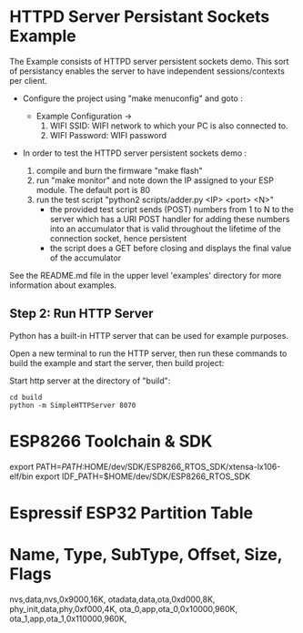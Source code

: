 # HTTPD Server Persistant Sockets Example

The Example consists of HTTPD server persistent sockets demo.
This sort of persistancy enables the server to have independent sessions/contexts per client.

* Configure the project using "make menuconfig" and goto :
    * Example Configuration ->
        1. WIFI SSID: WIFI network to which your PC is also connected to.
        2. WIFI Password: WIFI password

* In order to test the HTTPD server persistent sockets demo :
    1. compile and burn the firmware "make flash"
    2. run "make monitor" and note down the IP assigned to your ESP module. The default port is 80
    3. run the test script "python2 scripts/adder.py \<IP\> \<port\> \<N\>"
        * the provided test script sends (POST) numbers from 1 to N to the server which has a URI POST handler for adding these numbers into an accumulator that is valid throughout the lifetime of the connection socket, hence persistent
        * the script does a GET before closing and displays the final value of the accumulator

See the README.md file in the upper level 'examples' directory for more information about examples.

## Step 2: Run HTTP Server

Python has a built-in HTTP server that can be used for example purposes.

Open a new terminal to run the HTTP server, then run these commands to build the example and start the server, then build project:

Start http server at the directory of "build":

```
cd build
python -m SimpleHTTPServer 8070
```

# ESP8266 Toolchain & SDK
export PATH=$PATH:$HOME/dev/SDK/ESP8266_RTOS_SDK/xtensa-lx106-elf/bin
export IDF_PATH=$HOME/dev/SDK/ESP8266_RTOS_SDK


# Espressif ESP32 Partition Table
# Name, Type, SubType, Offset, Size, Flags
nvs,data,nvs,0x9000,16K,
otadata,data,ota,0xd000,8K,
phy_init,data,phy,0xf000,4K,
ota_0,app,ota_0,0x10000,960K,
ota_1,app,ota_1,0x110000,960K,